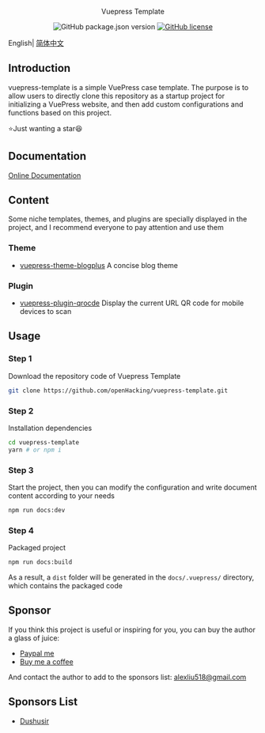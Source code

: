 <div align="center">

Vuepress Template

![GitHub package.json version](https://img.shields.io/github/package-json/v/openHacking/vuepress-template?style=flat-square)
[![GitHub license](https://img.shields.io/github/license/openHacking/vuepress-template?style=flat-square)](https://github.com/openHacking/vuepress-template)
</div>

English| [简体中文](./README-zh.md)

## Introduction

vuepress-template is a simple VuePress case template. The purpose is to allow users to directly clone this repository as a startup project for initializing a VuePress website, and then add custom configurations and functions based on this project.

⭐Just wanting a star😆

## Documentation

[Online Documentation](https://lwebapp.com/vuepress-template/)

## Content

Some niche templates, themes, and plugins are specially displayed in the project, and I recommend everyone to pay attention and use them

### Theme

- [vuepress-theme-blogplus](https://github.com/Dushusir/vuepress-theme-blogplus) A concise blog theme

### Plugin

- [vuepress-plugin-qrocde](https://github.com/openHacking/vuepress-plugin-qrcode) Display the current URL QR code for mobile devices to scan

## Usage

### Step 1

Download the repository code of Vuepress Template
```sh
git clone https://github.com/openHacking/vuepress-template.git
```

### Step 2

Installation dependencies
```sh
cd vuepress-template
yarn # or npm i
```

### Step 3

Start the project, then you can modify the configuration and write document content according to your needs
```sh
npm run docs:dev
```

### Step 4

Packaged project
```sh
npm run docs:build
```
As a result, a `dist` folder will be generated in the `docs/.vuepress/` directory, which contains the packaged code

## Sponsor

If you think this project is useful or inspiring for you, you can buy the author a glass of juice:

- [Paypal me](https://paypal.me/AlexLiu518)
- [Buy me a coffee](https://www.buymeacoffee.com/openHacking)

And contact the author to add to the sponsors list: alexliu518@gmail.com

## Sponsors List

- [Dushusir](https://dushusir.github.io)